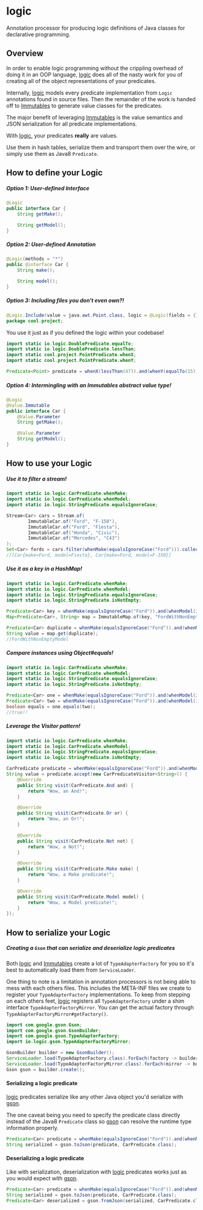 # logic
Annotation processor for producing logic definitions of Java classes for declarative programming.

## Overview
In order to enable logic programming without the crippling overhead of doing it in an OOP language, [logic](https://github.com/iancaffey/logic) does all of the nasty work for you of creating all of the object representations of your predicates.

Internally, [logic](https://github.com/iancaffey/logic) models every predicate implementation from `Logic` annotations found in source files. Then the remainder of the work is handed off to [Immutables](https://immutables.github.io/) to generate value classes for the predicates.

The major benefit of leveraging [Immutables](https://immutables.github.io/) is the value semantics and JSON serialization for all predicate implementations.

With [logic](https://github.com/iancaffey/logic), your predicates **really** are values.

Use them in hash tables, serialize them and transport them over the wire, or simply use them as Java8 `Predicate`.

## How to define your Logic
##### Option 1: User-defined Interface
```java
@Logic
public interface Car {
    String getMake();

    String getModel();
}
```
##### Option 2: User-defined Annotation
```java
@Logic(methods = "*")
public @interface Car {
    String make();

    String model();
}
```
##### Option 3: Including files you don't even own?!
```java
@Logic.Include(value = java.awt.Point.class, logic = @Logic(fields = {})) //we can even ignore the public fields that Point exposes for some unknown reason. :-)
package cool.project;
```
You use it just as if you defined the logic within your codebase!
```java
import static io.logic.DoublePredicate.equalTo;
import static io.logic.DoublePredicate.lessThan;
import static cool.project.PointPredicate.whenX;
import static cool.project.PointPredicate.whenY;

Predicate<Point> predicate = whenX(lessThan(47)).and(whenY(equalTo(15)));
```
##### Option 4: Intermingling with an Immutables abstract value type!
```java
@Logic
@Value.Immutable
public interface Car {
    @Value.Parameter
    String getMake();

    @Value.Parameter
    String getModel();
}
```
## How to use your Logic
##### Use it to filter a stream!
```java
import static io.logic.CarPredicate.whenMake;
import static io.logic.CarPredicate.whenModel;
import static io.logic.StringPredicate.equalsIgnoreCase;

Stream<Car> cars = Stream.of(
        ImmutableCar.of("Ford", "F-150"),
        ImmutableCar.of("Ford", "Fiesta"),
        ImmutableCar.of("Honda", "Civic"),
        ImmutableCar.of("Mercedes", "C43")
);
Set<Car> fords = cars.filter(whenMake(equalsIgnoreCase("Ford"))).collect(Collectors.toSet());
//[Car{make=Ford, model=Fiesta}, Car{make=Ford, model=F-150}]
```

##### Use it as a key in a HashMap!
```java
import static io.logic.CarPredicate.whenMake;
import static io.logic.CarPredicate.whenModel;
import static io.logic.StringPredicate.equalsIgnoreCase;
import static io.logic.StringPredicate.isNotEmpty;

Predicate<Car> key = whenMake(equalsIgnoreCase("Ford")).and(whenModel(isNotEmpty()));
Map<Predicate<Car>, String> map = ImmutableMap.of(key, "FordWithNonEmptyModel");

Predicate<Car> duplicate = whenMake(equalsIgnoreCase("Ford")).and(whenModel(isNotEmpty()));
String value = map.get(duplicate);
//FordWithNonEmptyModel
```

##### Compare instances using Object#equals!

```java
import static io.logic.CarPredicate.whenMake;
import static io.logic.CarPredicate.whenModel;
import static io.logic.StringPredicate.equalsIgnoreCase;
import static io.logic.StringPredicate.isNotEmpty;

Predicate<Car> one = whenMake(equalsIgnoreCase("Ford")).and(whenModel(isNotEmpty()));
Predicate<Car> two = whenMake(equalsIgnoreCase("Ford")).and(whenModel(isNotEmpty()));
boolean equals = one.equals(two);
//true!!
```

##### Leverage the Visitor pattern!
```java
import static io.logic.CarPredicate.whenMake;
import static io.logic.CarPredicate.whenModel;
import static io.logic.StringPredicate.equalsIgnoreCase;
import static io.logic.StringPredicate.isNotEmpty;

CarPredicate predicate = whenMake(equalsIgnoreCase("Ford")).and(whenModel(isNotEmpty()));
String value = predicate.accept(new CarPredicateVisitor<String>() {
    @Override
    public String visit(CarPredicate.And and) {
        return "Wow, an And!";
    }

    @Override
    public String visit(CarPredicate.Or or) {
        return "Wow, an Or!";
    }

    @Override
    public String visit(CarPredicate.Not not) {
        return "Wow, a Not!";
    }

    @Override
    public String visit(CarPredicate.Make make) {
        return "Wow, a Make predicate!";
    }

    @Override
    public String visit(CarPredicate.Model model) {
        return "Wow, a Model predicate!";
    }
});
```
## How to serialize your Logic

##### Creating a `Gson` that can serialize and deserialize logic predicates
Both [logic](https://github.com/iancaffey/logic) and [Immutables](https://immutables.github.io/) create a lot of `TypeAdapterFactory` for you so it's best to automatically load them from `ServiceLoader`.

One thing to note is a limitation in annotation processors is not being able to mess with each others files. This includes the META-INF files we create to register your `TypeAdapterFactory` implementations.
To keep from stepping on each others feet, [logic](https://github.com/iancaffey/logic) registers all `TypeAdapterFactory` under a shim interface `TypeAdapterFactoryMirror`. You can get the actual factory through `TypeAdapterFactoryMirror#getFactory()`.

```java
import com.google.gson.Gson;
import com.google.gson.GsonBuilder;
import com.google.gson.TypeAdapterFactory;
import io.logic.gson.TypeAdapterFactoryMirror;

GsonBuilder builder = new GsonBuilder();
ServiceLoader.load(TypeAdapterFactory.class).forEach(factory -> builder.registerTypeAdapterFactory(factory));
ServiceLoader.load(TypeAdapterFactoryMirror.class).forEach(mirror -> builder.registerTypeAdapterFactory(mirror.getFactory()));
Gson gson = builder.create();
```

#### Serializing a logic predicate
[logic](https://github.com/iancaffey/logic) predicates serialize like any other Java object you'd serialize with [gson](https://github.com/google/gson). 

The one caveat being you need to specify the predicate class directly instead of the Java8 `Predicate` class so [gson](https://github.com/google/gson) can resolve the runtime type information properly.

```java
Predicate<Car> predicate = whenMake(equalsIgnoreCase("Ford")).and(whenModel(notEqualTo("Fiesta")));
String serialized = gson.toJson(predicate, CarPredicate.class);
```

#### Deserializing a logic predicate
Like with serialization, deserialization with [logic](https://github.com/iancaffey/logic) predicates works just as you would expect with [gson](https://github.com/google/gson).

```java
Predicate<Car> predicate = whenMake(equalsIgnoreCase("Ford")).and(whenModel(notEqualTo("Fiesta")));
String serialized = gson.toJson(predicate, CarPredicate.class);
Predicate<Car> deserialized = gson.fromJson(serialized, CarPredicate.class);
```